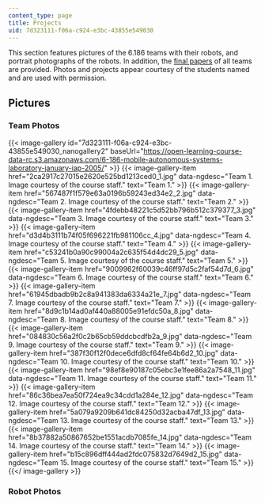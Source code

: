 ```yaml
---
content_type: page
title: Projects
uid: 7d323111-f06a-c924-e3bc-43855e549030
---
```


This section features pictures of the 6.186 teams with their robots, and portrait photographs of the robots. In addition, the [final papers](#papers) of all teams are provided. Photos and projects appear courtesy of the students named and are used with permission.

Pictures
--------

### Team Photos
{{< image-gallery id="7d323111-f06a-c924-e3bc-43855e549030_nanogallery2" baseUrl="https://open-learning-course-data-rc.s3.amazonaws.com/6-186-mobile-autonomous-systems-laboratory-january-iap-2005/" >}}
{{< image-gallery-item href="2ca2917c27015e2620e525bd1213ced0_1.jpg" data-ngdesc="Team 1. Image courtesy of the course staff." text="Team 1." >}}
{{< image-gallery-item href="567487f1f579e63a0196b59243ed34e2_2.jpg" data-ngdesc="Team 2. Image courtesy of the course staff." text="Team 2." >}}
{{< image-gallery-item href="4fdebb48221c5d52bb796b512c379377_3.jpg" data-ngdesc="Team 3. Image courtesy of the course staff." text="Team 3." >}}
{{< image-gallery-item href="d3d4b3111b74f05f696221fb981106cc_4.jpg" data-ngdesc="Team 4. Image courtesy of the course staff." text="Team 4." >}}
{{< image-gallery-item href="c53241b0a90c99004a2c635f54d4dc29_5.jpg" data-ngdesc="Team 5. Image courtesy of the course staff." text="Team 5." >}}
{{< image-gallery-item href="9009962f60039c46ff97d5c2faf54d7d_6.jpg" data-ngdesc="Team 6. Image courtesy of the course staff." text="Team 6." >}}
{{< image-gallery-item href="61945dbadb9b2c8a941383da6334a21e_7.jpg" data-ngdesc="Team 7. Image courtesy of the course staff." text="Team 7." >}}
{{< image-gallery-item href="8d9c1b14ad0af440a88005e91efdc50a_8.jpg" data-ngdesc="Team 8. Image courtesy of the course staff." text="Team 8." >}}
{{< image-gallery-item href="084830c56a2f0c2b65cb59ddcbcdfb2a_9.jpg" data-ngdesc="Team 9. Image courtesy of the course staff." text="Team 9." >}}
{{< image-gallery-item href="387f30f12f0dece6dfd8cf64fe64b6d2_10.jpg" data-ngdesc="Team 10. Image courtesy of the course staff." text="Team 10." >}}
{{< image-gallery-item href="98ef8e90187c05ebc3e1fee86a2a7548_11.jpg" data-ngdesc="Team 11. Image courtesy of the course staff." text="Team 11." >}}
{{< image-gallery-item href="86c36bea7ea50f724ea9c34cdd1a284e_12.jpg" data-ngdesc="Team 12. Image courtesy of the course staff." text="Team 12." >}}
{{< image-gallery-item href="5a079a9209b641dc84250d32acba47df_13.jpg" data-ngdesc="Team 13. Image courtesy of the course staff." text="Team 13." >}}
{{< image-gallery-item href="8b37882a50867652be1551acdb7085fe_14.jpg" data-ngdesc="Team 14. Image courtesy of the course staff." text="Team 14." >}}
{{< image-gallery-item href="b15c896dff444ad2fdc075832d7649d2_15.jpg" data-ngdesc="Team 15. Image courtesy of the course staff." text="Team 15." >}}
{{</ image-gallery >}}
### Robot Photos